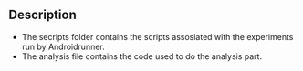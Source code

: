 
## Description


- The secripts folder contains the scripts assosiated with the experiments run by Androidrunner.
- The analysis file contains the code used to do the analysis part.
